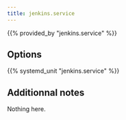 ```yaml
---
title: jenkins.service
---
```


{{% provided_by "jenkins.service" %}}

## Options

{{% systemd_unit "jenkins.service" %}}

## Additionnal notes

Nothing here.